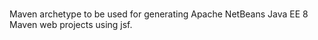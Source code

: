 # 

Maven archetype to be used for generating Apache NetBeans Java EE 8 Maven web projects using jsf.
